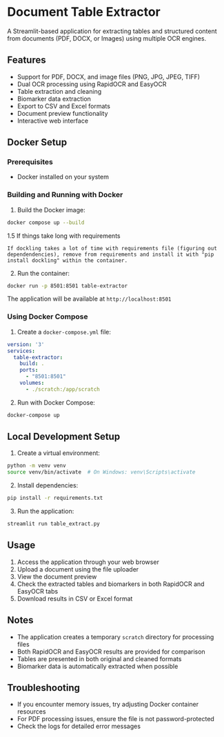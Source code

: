 # Document Table Extractor

A Streamlit-based application for extracting tables and structured content from documents (PDF, DOCX, or Images) using multiple OCR engines.

## Features

- Support for PDF, DOCX, and image files (PNG, JPG, JPEG, TIFF)
- Dual OCR processing using RapidOCR and EasyOCR
- Table extraction and cleaning
- Biomarker data extraction
- Export to CSV and Excel formats
- Document preview functionality
- Interactive web interface

## Docker Setup

### Prerequisites

- Docker installed on your system

### Building and Running with Docker

1. Build the Docker image:
```bash
docker compose up --build
```
1.5 If things take long with requirements
```
If dockling takes a lot of time with requirements file (figuring out dependendencies), remove from requirements and install it with "pip install dockling" within the container.
```
2. Run the container:
```bash
docker run -p 8501:8501 table-extractor
```

The application will be available at `http://localhost:8501`

### Using Docker Compose

1. Create a `docker-compose.yml` file:
```yaml
version: '3'
services:
  table-extractor:
    build: .
    ports:
      - "8501:8501"
    volumes:
      - ./scratch:/app/scratch
```

2. Run with Docker Compose:
```bash
docker-compose up
```

## Local Development Setup

1. Create a virtual environment:
```bash
python -m venv venv
source venv/bin/activate  # On Windows: venv\Scripts\activate
```

2. Install dependencies:
```bash
pip install -r requirements.txt
```

3. Run the application:
```bash
streamlit run table_extract.py
```

## Usage

1. Access the application through your web browser
2. Upload a document using the file uploader
3. View the document preview
4. Check the extracted tables and biomarkers in both RapidOCR and EasyOCR tabs
5. Download results in CSV or Excel format

## Notes

- The application creates a temporary `scratch` directory for processing files
- Both RapidOCR and EasyOCR results are provided for comparison
- Tables are presented in both original and cleaned formats
- Biomarker data is automatically extracted when possible

## Troubleshooting

- If you encounter memory issues, try adjusting Docker container resources
- For PDF processing issues, ensure the file is not password-protected
- Check the logs for detailed error messages



